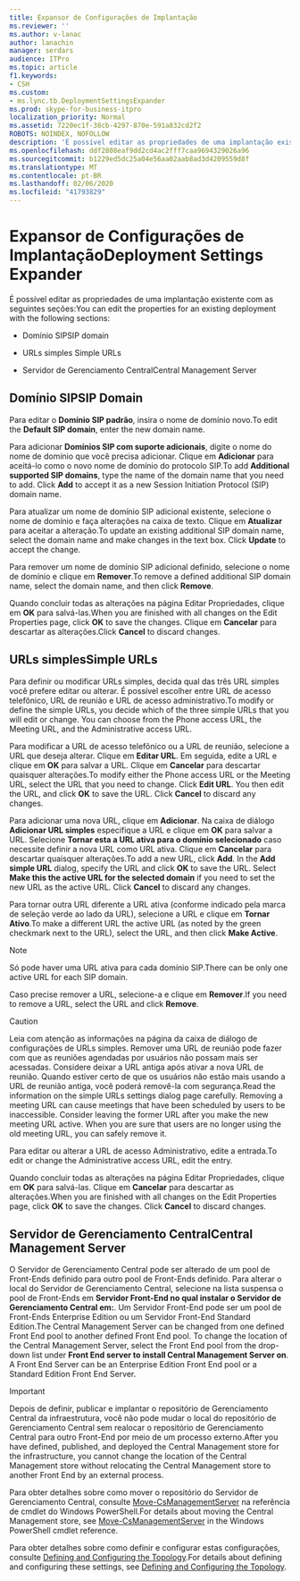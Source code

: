 ```yaml
---
title: Expansor de Configurações de Implantação
ms.reviewer: ''
ms.author: v-lanac
author: lanachin
manager: serdars
audience: ITPro
ms.topic: article
f1.keywords:
- CSH
ms.custom:
- ms.lync.tb.DeploymentSettingsExpander
ms.prod: skype-for-business-itpro
localization_priority: Normal
ms.assetid: 7220ec1f-38cb-4297-870e-591a832cd2f2
ROBOTS: NOINDEX, NOFOLLOW
description: 'É possível editar as propriedades de uma implantação existente com as seguintes seções:'
ms.openlocfilehash: ddf2808eaf9dd2cd4ac2fff7caa9694329026a96
ms.sourcegitcommit: b1229ed5dc25a04e56aa02aab8ad3d4209559d8f
ms.translationtype: MT
ms.contentlocale: pt-BR
ms.lasthandoff: 02/06/2020
ms.locfileid: "41793829"
---
```

# <a name="deployment-settings-expander"></a><span data-ttu-id="7374e-103">Expansor de Configurações de Implantação</span><span class="sxs-lookup"><span data-stu-id="7374e-103">Deployment Settings Expander</span></span>

<span data-ttu-id="7374e-104">É possível editar as propriedades de uma implantação existente com as seguintes seções:</span><span class="sxs-lookup"><span data-stu-id="7374e-104">You can edit the properties for an existing deployment with the following sections:</span></span>

- <span data-ttu-id="7374e-105">Domínio SIP</span><span class="sxs-lookup"><span data-stu-id="7374e-105">SIP domain</span></span>

- <span data-ttu-id="7374e-106">URLs simples </span><span class="sxs-lookup"><span data-stu-id="7374e-106">Simple URLs</span></span>

- <span data-ttu-id="7374e-107">Servidor de Gerenciamento Central</span><span class="sxs-lookup"><span data-stu-id="7374e-107">Central Management Server</span></span>

## <a name="sip-domain"></a><span data-ttu-id="7374e-108">Domínio SIP</span><span class="sxs-lookup"><span data-stu-id="7374e-108">SIP Domain</span></span>

<span data-ttu-id="7374e-109">Para editar o **Domínio SIP padrão**, insira o nome de domínio novo.</span><span class="sxs-lookup"><span data-stu-id="7374e-109">To edit the **Default SIP domain**, enter the new domain name.</span></span>

<span data-ttu-id="7374e-p101">Para adicionar **Domínios SIP com suporte adicionais**, digite o nome do nome de domínio que você precisa adicionar. Clique em **Adicionar** para aceitá-lo como o novo nome de domínio do protocolo SIP.</span><span class="sxs-lookup"><span data-stu-id="7374e-p101">To add **Additional supported SIP domains**, type the name of the domain name that you need to add. Click **Add** to accept it as a new Session Initiation Protocol (SIP) domain name.</span></span>

<span data-ttu-id="7374e-p102">Para atualizar um nome de domínio SIP adicional existente, selecione o nome de domínio e faça alterações na caixa de texto. Clique em   **Atualizar** para aceitar a alteração.</span><span class="sxs-lookup"><span data-stu-id="7374e-p102">To update an existing additional SIP domain name, select the domain name and make changes in the text box. Click **Update** to accept the change.</span></span>

<span data-ttu-id="7374e-114">Para remover um nome de domínio SIP adicional definido, selecione o nome de domínio e clique em **Remover**.</span><span class="sxs-lookup"><span data-stu-id="7374e-114">To remove a defined additional SIP domain name, select the domain name, and then click **Remove**.</span></span>

<span data-ttu-id="7374e-115">Quando concluir todas as alterações na página Editar Propriedades, clique em **OK** para salvá-las.</span><span class="sxs-lookup"><span data-stu-id="7374e-115">When you are finished with all changes on the Edit Properties page, click **OK** to save the changes.</span></span> <span data-ttu-id="7374e-116">Clique em **Cancelar** para descartar as alterações.</span><span class="sxs-lookup"><span data-stu-id="7374e-116">Click **Cancel** to discard changes.</span></span>

## <a name="simple-urls"></a><span data-ttu-id="7374e-117">URLs simples</span><span class="sxs-lookup"><span data-stu-id="7374e-117">Simple URLs</span></span>

<span data-ttu-id="7374e-p104">Para definir ou modificar URLs simples, decida qual das três URL simples você prefere editar ou alterar. É possível escolher entre URL de acesso telefônico, URL de reunião e URL de acesso administrativo.</span><span class="sxs-lookup"><span data-stu-id="7374e-p104">To modify or define the simple URLs, you decide which of the three simple URLs that you will edit or change. You can choose from the Phone access URL, the Meeting URL, and the Administrative access URL.</span></span>

<span data-ttu-id="7374e-p105">Para modificar a URL de acesso telefônico ou a URL de reunião, selecione a URL que deseja alterar. Clique em  **Editar URL**. Em seguida, edite a URL e clique em **OK** para salvar a URL. Clique em **Cancelar** para descartar quaisquer alterações.</span><span class="sxs-lookup"><span data-stu-id="7374e-p105">To modify either the Phone access URL or the Meeting URL, select the URL that you need to change. Click **Edit URL**. You then edit the URL, and click **OK** to save the URL. Click **Cancel** to discard any changes.</span></span>

<span data-ttu-id="7374e-p106">Para adicionar uma nova URL, clique em **Adicionar**. Na caixa de diálogo **Adicionar URL simples** especifique a URL e clique em **OK** para salvar a URL. Selecione **Tornar esta a URL ativa para o domínio selecionado** caso necessite definir a nova URL como URL ativa. Clique em **Cancelar** para descartar quaisquer alterações.</span><span class="sxs-lookup"><span data-stu-id="7374e-p106">To add a new URL, click **Add**. In the **Add simple URL** dialog, specify the URL and click **OK** to save the URL. Select **Make this the active URL for the selected domain** if you need to set the new URL as the active URL. Click **Cancel** to discard any changes.</span></span>

<span data-ttu-id="7374e-128">Para tornar outra URL diferente a URL ativa (conforme indicado pela marca de seleção verde ao lado da URL), selecione a URL e clique em **Tornar Ativo**.</span><span class="sxs-lookup"><span data-stu-id="7374e-128">To make a different URL the active URL (as noted by the green checkmark next to the URL), select the URL, and then click **Make Active**.</span></span>

> [!NOTE]
> <span data-ttu-id="7374e-129">Só pode haver uma URL ativa para cada domínio SIP.</span><span class="sxs-lookup"><span data-stu-id="7374e-129">There can be only one active URL for each SIP domain.</span></span>

<span data-ttu-id="7374e-130">Caso precise remover a URL, selecione-a e clique em **Remover**.</span><span class="sxs-lookup"><span data-stu-id="7374e-130">If you need to remove a URL, select the URL and click **Remove**.</span></span>

> [!CAUTION]
> <span data-ttu-id="7374e-p107">Leia com atenção as informações na página da caixa de diálogo de configurações de URLs simples. Remover uma URL de reunião pode fazer com que as reuniões agendadas por usuários não possam mais ser acessadas. Considere deixar a URL antiga após ativar a nova URL de reunião. Quando estiver certo de que os usuários não estão mais usando a URL de reunião antiga, você poderá removê-la com segurança.</span><span class="sxs-lookup"><span data-stu-id="7374e-p107">Read the information on the simple URLs settings dialog page carefully. Removing a meeting URL can cause meetings that have been scheduled by users to be inaccessible. Consider leaving the former URL after you make the new meeting URL active. When you are sure that users are no longer using the old meeting URL, you can safely remove it.</span></span>

<span data-ttu-id="7374e-135">Para editar ou alterar a URL de acesso Administrativo, edite a entrada.</span><span class="sxs-lookup"><span data-stu-id="7374e-135">To edit or change the Administrative access URL, edit the entry.</span></span>

<span data-ttu-id="7374e-p108">Quando concluir todas as alterações na página Editar Propriedades, clique em **OK** para salvá-las. Clique em **Cancelar** para descartar as alterações.</span><span class="sxs-lookup"><span data-stu-id="7374e-p108">When you are finished with all changes on the Edit Properties page, click **OK** to save the changes. Click **Cancel** to discard changes.</span></span>

## <a name="central-management-server"></a><span data-ttu-id="7374e-138">Servidor de Gerenciamento Central</span><span class="sxs-lookup"><span data-stu-id="7374e-138">Central Management Server</span></span>

<span data-ttu-id="7374e-p109">O Servidor de Gerenciamento Central pode ser alterado de um pool de Front-Ends definido para outro pool de Front-Ends definido. Para alterar o local do Servidor de Gerenciamento Central, selecione na lista suspensa o pool de Front-Ends em **Servidor Front-End no qual instalar o Servidor de Gerenciamento Central em:**. Um Servidor Front-End pode ser um pool de Front-Ends Enterprise Edition ou um Servidor Front-End Standard Edition.</span><span class="sxs-lookup"><span data-stu-id="7374e-p109">The Central Management Server can be changed from one defined Front End pool to another defined Front End pool. To change the location of the Central Management Server, select the Front End pool from the drop-down list under **Front End server to install Central Management Server on**. A Front End Server can be an Enterprise Edition Front End pool or a Standard Edition Front End Server.</span></span>

> [!IMPORTANT]
> <span data-ttu-id="7374e-142">Depois de definir, publicar e implantar o repositório de Gerenciamento Central da infraestrutura, você não pode mudar o local do repositório de Gerenciamento Central sem realocar o repositório de Gerenciamento Central para outro Front-End por meio de um processo externo.</span><span class="sxs-lookup"><span data-stu-id="7374e-142">After you have defined, published, and deployed the Central Management store for the infrastructure, you cannot change the location of the Central Management store without relocating the Central Management store to another Front End by an external process.</span></span>

<span data-ttu-id="7374e-143">Para obter detalhes sobre como mover o repositório do Servidor de Gerenciamento Central, consulte [Move-CsManagementServer](https://docs.microsoft.com/powershell/module/skype/move-csmanagementserver?view=skype-ps) na referência de cmdlet do Windows PowerShell.</span><span class="sxs-lookup"><span data-stu-id="7374e-143">For details about moving the Central Management store, see [Move-CsManagementServer](https://docs.microsoft.com/powershell/module/skype/move-csmanagementserver?view=skype-ps) in the Windows PowerShell cmdlet reference.</span></span>


<span data-ttu-id="7374e-144">Para obter detalhes sobre como definir e configurar estas configurações, consulte [Defining and Configuring the Topology](https://technet.microsoft.com/library/51d1601e-4f83-48d4-ad08-3b4d5e2003aa.aspx).</span><span class="sxs-lookup"><span data-stu-id="7374e-144">For details about defining and configuring these settings, see [Defining and Configuring the Topology](https://technet.microsoft.com/library/51d1601e-4f83-48d4-ad08-3b4d5e2003aa.aspx).</span></span>


